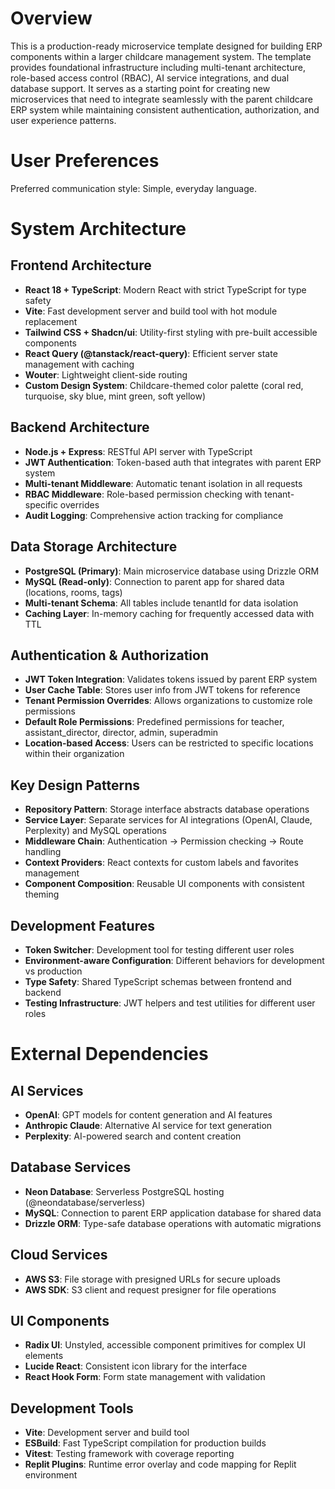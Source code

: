 # Overview

This is a production-ready microservice template designed for building ERP components within a larger childcare management system. The template provides foundational infrastructure including multi-tenant architecture, role-based access control (RBAC), AI service integrations, and dual database support. It serves as a starting point for creating new microservices that need to integrate seamlessly with the parent childcare ERP system while maintaining consistent authentication, authorization, and user experience patterns.

# User Preferences

Preferred communication style: Simple, everyday language.

# System Architecture

## Frontend Architecture
- **React 18 + TypeScript**: Modern React with strict TypeScript for type safety
- **Vite**: Fast development server and build tool with hot module replacement
- **Tailwind CSS + Shadcn/ui**: Utility-first styling with pre-built accessible components
- **React Query (@tanstack/react-query)**: Efficient server state management with caching
- **Wouter**: Lightweight client-side routing
- **Custom Design System**: Childcare-themed color palette (coral red, turquoise, sky blue, mint green, soft yellow)

## Backend Architecture
- **Node.js + Express**: RESTful API server with TypeScript
- **JWT Authentication**: Token-based auth that integrates with parent ERP system
- **Multi-tenant Middleware**: Automatic tenant isolation in all requests
- **RBAC Middleware**: Role-based permission checking with tenant-specific overrides
- **Audit Logging**: Comprehensive action tracking for compliance

## Data Storage Architecture
- **PostgreSQL (Primary)**: Main microservice database using Drizzle ORM
- **MySQL (Read-only)**: Connection to parent app for shared data (locations, rooms, tags)
- **Multi-tenant Schema**: All tables include tenantId for data isolation
- **Caching Layer**: In-memory caching for frequently accessed data with TTL

## Authentication & Authorization
- **JWT Token Integration**: Validates tokens issued by parent ERP system
- **User Cache Table**: Stores user info from JWT tokens for reference
- **Tenant Permission Overrides**: Allows organizations to customize role permissions
- **Default Role Permissions**: Predefined permissions for teacher, assistant_director, director, admin, superadmin
- **Location-based Access**: Users can be restricted to specific locations within their organization

## Key Design Patterns
- **Repository Pattern**: Storage interface abstracts database operations
- **Service Layer**: Separate services for AI integrations (OpenAI, Claude, Perplexity) and MySQL operations
- **Middleware Chain**: Authentication → Permission checking → Route handling
- **Context Providers**: React contexts for custom labels and favorites management
- **Component Composition**: Reusable UI components with consistent theming

## Development Features
- **Token Switcher**: Development tool for testing different user roles
- **Environment-aware Configuration**: Different behaviors for development vs production
- **Type Safety**: Shared TypeScript schemas between frontend and backend
- **Testing Infrastructure**: JWT helpers and test utilities for different user roles

# External Dependencies

## AI Services
- **OpenAI**: GPT models for content generation and AI features
- **Anthropic Claude**: Alternative AI service for text generation
- **Perplexity**: AI-powered search and content creation

## Database Services
- **Neon Database**: Serverless PostgreSQL hosting (@neondatabase/serverless)
- **MySQL**: Connection to parent ERP application database for shared data
- **Drizzle ORM**: Type-safe database operations with automatic migrations

## Cloud Services
- **AWS S3**: File storage with presigned URLs for secure uploads
- **AWS SDK**: S3 client and request presigner for file operations

## UI Components
- **Radix UI**: Unstyled, accessible component primitives for complex UI elements
- **Lucide React**: Consistent icon library for the interface
- **React Hook Form**: Form state management with validation

## Development Tools
- **Vite**: Development server and build tool
- **ESBuild**: Fast TypeScript compilation for production builds
- **Vitest**: Testing framework with coverage reporting
- **Replit Plugins**: Runtime error overlay and code mapping for Replit environment